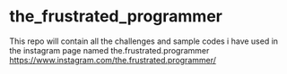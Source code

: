 # the_frustrated_programmer
This repo will contain all the challenges and sample codes i have used in the instagram page named the.frustrated.programmer              https://www.instagram.com/the.frustrated.programmer/
